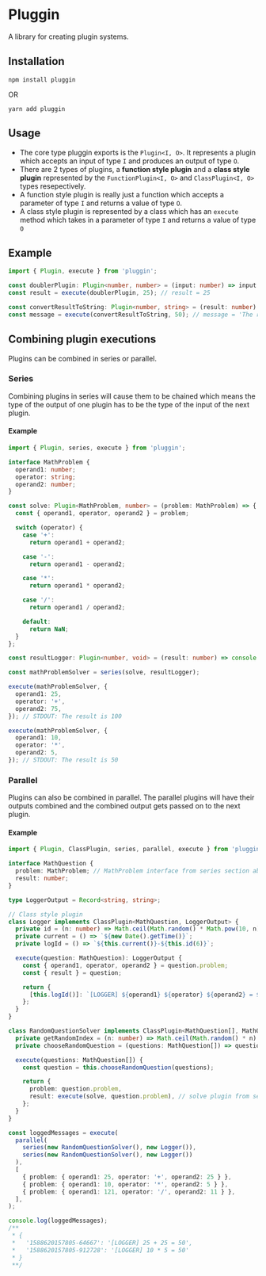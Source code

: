# Pluggin

A library for creating plugin systems.

## Installation

```shell
npm install pluggin
```

OR

```shell
yarn add pluggin
```

## Usage

- The core type pluggin exports is the `Plugin<I, O>`. It represents a plugin which accepts an input of type `I` and produces an output of type `O`.
- There are 2 types of plugins, a **function style plugin** and a **class style plugin** represented by the `FunctionPlugin<I, O>` and `ClassPlugin<I, O>` types resepectively.
- A function style plugin is really just a function which accepts a parameter of type `I` and returns a value of type `O`.
- A class style plugin is represented by a class which has an `execute` method which takes in a parameter of type `I` and returns a value of type `O`

## Example

```typescript
import { Plugin, execute } from 'pluggin';

const doublerPlugin: Plugin<number, number> = (input: number) => input * 2;
const result = execute(doublerPlugin, 25); // result = 25

const convertResultToString: Plugin<number, string> = (result: number) => `The result is ${result}`;
const message = execute(convertResultToString, 50); // message = 'The result is 50'
```

## Combining plugin executions

Plugins can be combined in series or parallel.

### Series

Combining plugins in series will cause them to be chained which means the type of the output of one plugin has to be the type of the input of the next plugin.

#### Example

```typescript
import { Plugin, series, execute } from 'pluggin';

interface MathProblem {
  operand1: number;
  operator: string;
  operand2: number;
}

const solve: Plugin<MathProblem, number> = (problem: MathProblem) => {
  const { operand1, operator, operand2 } = problem;

  switch (operator) {
    case '+':
      return operand1 + operand2;

    case '-':
      return operand1 - operand2;

    case '*':
      return operand1 * operand2;

    case '/':
      return operand1 / operand2;

    default:
      return NaN;
  }
};

const resultLogger: Plugin<number, void> = (result: number) => console.log(`The result is ${result}`);

const mathProblemSolver = series(solve, resultLogger);

execute(mathProblemSolver, {
  operand1: 25,
  operator: '+',
  operand2: 75,
}); // STDOUT: The result is 100

execute(mathProblemSolver, {
  operand1: 10,
  operator: '*',
  operand2: 5,
}); // STDOUT: The result is 50
```

### Parallel

Plugins can also be combined in parallel. The parallel plugins will have their outputs combined and the combined output gets passed on to the next plugin.

#### Example

```typescript
import { Plugin, ClassPlugin, series, parallel, execute } from 'pluggin';

interface MathQuestion {
  problem: MathProblem; // MathProblem interface from series section above.
  result: number;
}

type LoggerOutput = Record<string, string>;

// Class style plugin
class Logger implements ClassPlugin<MathQuestion, LoggerOutput> {
  private id = (n: number) => Math.ceil(Math.random() * Math.pow(10, n)) % Math.pow(10, n);
  private current = () => `${new Date().getTime()}`;
  private logId = () => `${this.current()}-${this.id(6)}`;

  execute(question: MathQuestion): LoggerOutput {
    const { operand1, operator, operand2 } = question.problem;
    const { result } = question;

    return {
      [this.logId()]: `[LOGGER] ${operand1} ${operator} ${operand2} = ${result}`,
    };
  }
}

class RandomQuestionSolver implements ClassPlugin<MathQuestion[], MathQuestion> {
  private getRandomIndex = (n: number) => Math.ceil(Math.random() * n) % n;
  private chooseRandomQuestion = (questions: MathQuestion[]) => questions[this.getRandomIndex(questions.length)];

  execute(questions: MathQuestion[]) {
    const question = this.chooseRandomQuestion(questions);

    return {
      problem: question.problem,
      result: execute(solve, question.problem), // solve plugin from series section above.
    };
  }
}

const loggedMessages = execute(
  parallel(
    series(new RandomQuestionSolver(), new Logger()), 
    series(new RandomQuestionSolver(), new Logger())
  ),
  [
    { problem: { operand1: 25, operator: '+', operand2: 25 } },
    { problem: { operand1: 10, operator: '*', operand2: 5 } },
    { problem: { operand1: 121, operator: '/', operand2: 11 } },
  ],
);

console.log(loggedMessages);
/**
 * {
 *   '1588620157805-64667': '[LOGGER] 25 + 25 = 50',
 *   '1588620157805-912728': '[LOGGER] 10 * 5 = 50'
 * }
 **/
```
